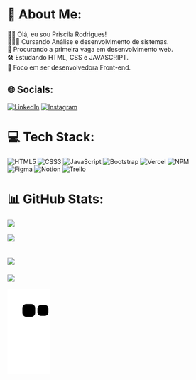# 💫 About Me:

👋🏻 Olá, eu sou Priscila Rodrigues!<br>
👩🏻‍💻 Cursando Análise e desenvolvimento de sistemas.<br>
🔎 Procurando a primeira vaga em desenvolvimento web.<br>
🛠️ Estudando HTML, CSS e JAVASCRIPT.<br>
🔭 Foco em ser desenvolvedora Front-end.


## 🌐 Socials:
[![LinkedIn](https://img.shields.io/badge/LinkedIn-%230077B5.svg?logo=linkedin&logoColor=white)](https://linkedin.com/in/https://www.linkedin.com/in/priscila-rodrigues-abb967221/) 
[![Instagram](https://img.shields.io/badge/Instagram-%23E4405F.svg?logo=Instagram&logoColor=white)](https://instagram.com/https://www.instagram.com/priscila.rodriguess__/) 

# 💻 Tech Stack:
![HTML5](https://img.shields.io/badge/html5-%23E34F26.svg?style=for-the-badge&logo=html5&logoColor=white) 
![CSS3](https://img.shields.io/badge/css3-%231572B6.svg?style=for-the-badge&logo=css3&logoColor=white) 
![JavaScript](https://img.shields.io/badge/javascript-%23323330.svg?style=for-the-badge&logo=javascript&logoColor=%23F7DF1E)
![Bootstrap](https://img.shields.io/badge/bootstrap-%23563D7C.svg?style=for-the-badge&logo=bootstrap&logoColor=white)
![Vercel](https://img.shields.io/badge/vercel-%23000000.svg?style=for-the-badge&logo=vercel&logoColor=white) 
![NPM](https://img.shields.io/badge/NPM-%23000000.svg?style=for-the-badge&logo=npm&logoColor=white)  
![Figma](https://img.shields.io/badge/figma-%23F24E1E.svg?style=for-the-badge&logo=figma&logoColor=white) 
![Notion](https://img.shields.io/badge/Notion-%23000000.svg?style=for-the-badge&logo=notion&logoColor=white)
![Trello](https://img.shields.io/badge/Trello-%23026AA7.svg?style=for-the-badge&logo=Trello&logoColor=white)

# 📊 GitHub Stats:

![](https://github-readme-stats.vercel.app/api?username=priscilarodriguess&show_icons=true&theme=dracula&include_all_commits=true&count_private=true)<br/>

![](https://github-readme-streak-stats.herokuapp.com/?user=PriscilaRodriguess&theme=dracula&hide_border=false)<br/>

![](https://github-readme-stats.vercel.app/api/top-langs/?username=priscilarodriguess&layout=compact&langs_count=7&theme=dracula)
---
[![](https://visitcount.itsvg.in/api?id=PriscilaRodriguess&icon=7&color=10)](https://visitcount.itsvg.in)

![Snake animation](https://github.com/priscilarodriguess/priscilarodriguess/blob/output/github-contribution-grid-snake.svg)
